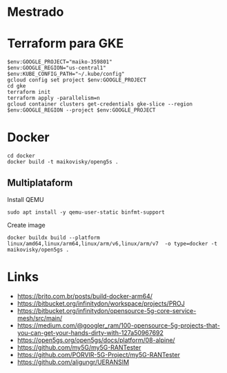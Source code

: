 # Mestrado

# Terraform para GKE

```
$env:GOOGLE_PROJECT="maiko-359801"
$env:GOOGLE_REGION="us-central1"
$env:KUBE_CONFIG_PATH="~/.kube/config" 
gcloud config set project $env:GOOGLE_PROJECT
cd gke
terraform init
terraform apply -parallelism=n
gcloud container clusters get-credentials gke-slice --region $env:GOOGLE_REGION --project $env:GOOGLE_PROJECT
```

# Docker

```
cd docker
docker build -t maikovisky/openg5s .
```

## Multiplataform

Install QEMU  

```
sudo apt install -y qemu-user-static binfmt-support
```

Create image

```
docker buildx build --platform linux/amd64,linux/arm64,linux/arm/v6,linux/arm/v7  -o type=docker -t maikovisky/open5gs .
```


# Links
- https://brito.com.br/posts/build-docker-arm64/
- https://bitbucket.org/infinitydon/workspace/projects/PROJ
- https://bitbucket.org/infinitydon/opensource-5g-core-service-mesh/src/main/
- https://medium.com/@googler_ram/100-opensource-5g-projects-that-you-can-get-your-hands-dirty-with-127a50967692
- https://open5gs.org/open5gs/docs/platform/08-alpine/
- https://github.com/my5G/my5G-RANTester
- https://github.com/PORVIR-5G-Project/my5G-RANTester
- https://github.com/aligungr/UERANSIM
